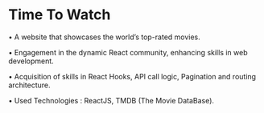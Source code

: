 # Time To Watch

• A website that showcases the world’s top-rated movies.

• Engagement in the dynamic React community, enhancing skills in web development.

• Acquisition of skills in React Hooks, API call logic, Pagination and routing architecture.

• Used Technologies : ReactJS, TMDB (The Movie DataBase).
